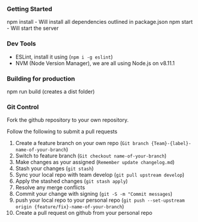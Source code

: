 ### Getting Started

npm install - Will install all dependencies outlined in package.json
npm start - Will start the server

### Dev Tools
* ESLint, install it using (`npm i -g eslint`)
* NVM (Node Version Manager), we are all using Node.js on v8.11.1

### Building for production

npm run build (creates a dist folder)


### Git Control
Fork the github repository to your own repository.

Follow the following to submit a pull requests
1. Create a feature branch on your own repo (`Git branch {Team}-{label}-name-of-your-branch`)
2. Switch to feature branch (`Git checkout name-of-your-branch`)
3. Make changes as your assigned (`Remember update changelog.md`)
4. Stash your changes (`git stash`)
5. Sync your local repo with team develop (`git pull upstream develop`)
6. Apply the stashed changes (`git stash apply`)
7. Resolve any merge conflicts
8. Commit your change with signing (`git -S -m "Commit messages`)
9. push your local repo to your personal repo (`git push --set-upstream origin {feature/fix}-name-of-your-branch`)
10. Create a pull request on github from your personal repo

